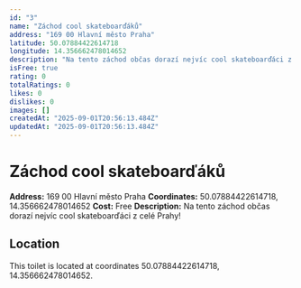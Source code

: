 ```yaml
---
id: "3"
name: "Záchod cool skateboarďáků"
address: "169 00 Hlavní město Praha"
latitude: 50.07884422614718
longitude: 14.356662478014652
description: "Na tento záchod občas dorazí nejvíc cool skateboarďáci z celé Prahy!"
isFree: true
rating: 0
totalRatings: 0
likes: 0
dislikes: 0
images: []
createdAt: "2025-09-01T20:56:13.484Z"
updatedAt: "2025-09-01T20:56:13.484Z"
---
```


# Záchod cool skateboarďáků

**Address:** 169 00 Hlavní město Praha
**Coordinates:** 50.07884422614718, 14.356662478014652
**Cost:** Free
**Description:** Na tento záchod občas dorazí nejvíc cool skateboarďáci z celé Prahy!

## Location
This toilet is located at coordinates 50.07884422614718, 14.356662478014652.
